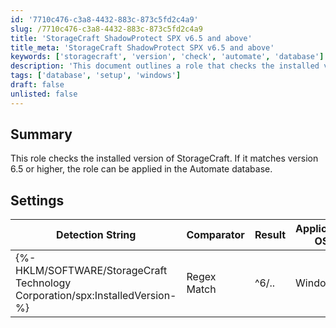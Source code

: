 ```yaml
---
id: '7710c476-c3a8-4432-883c-873c5fd2c4a9'
slug: /7710c476-c3a8-4432-883c-873c5fd2c4a9
title: 'StorageCraft ShadowProtect SPX v6.5 and above'
title_meta: 'StorageCraft ShadowProtect SPX v6.5 and above'
keywords: ['storagecraft', 'version', 'check', 'automate', 'database']
description: 'This document outlines a role that checks the installed version of StorageCraft and ensures it meets the requirement of version 6.5 or higher before applying it to the Automate database.'
tags: ['database', 'setup', 'windows']
draft: false
unlisted: false
---
```


## Summary

This role checks the installed version of StorageCraft. If it matches version 6.5 or higher, the role can be applied in the Automate database.

## Settings

| Detection String                                         | Comparator    | Result | Applicable OS |
|---------------------------------------------------------|---------------|--------|----------------|
| \{%-HKLM/SOFTWARE/StorageCraft Technology Corporation/spx:InstalledVersion-%} | Regex Match | ^6/.. | Windows        |


